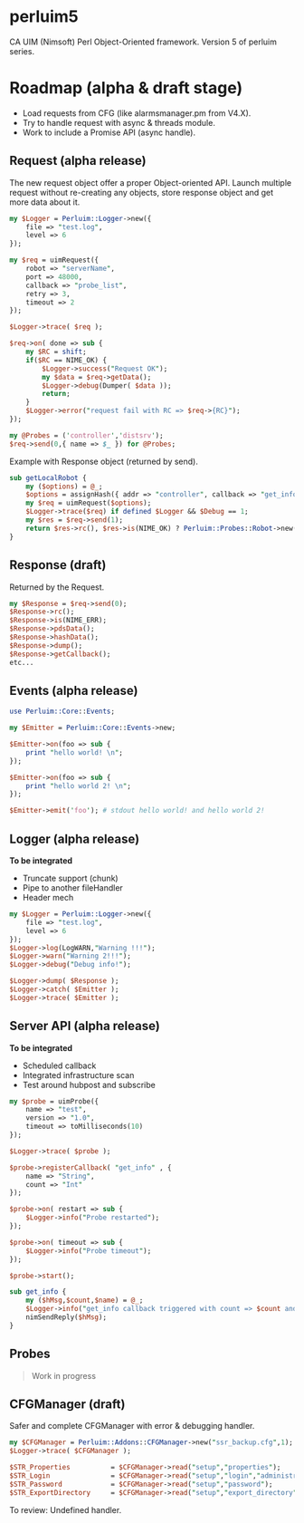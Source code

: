 # perluim5
CA UIM (Nimsoft) Perl Object-Oriented framework. Version 5 of perluim series.

# Roadmap (alpha & draft stage)

- Load requests from CFG (like alarmsmanager.pm from V4.X).
- Try to handle request with async & threads module.
- Work to include a Promise API (async handle).

## Request (alpha release)

The new request object offer a proper Object-oriented API. Launch multiple request without re-creating any objects, store response object and get more data about it.

```perl
my $Logger = Perluim::Logger->new({
    file => "test.log",
    level => 6
});

my $req = uimRequest({
    robot => "serverName", 
    port => 48000, 
    callback => "probe_list",
    retry => 3,
    timeout => 2
});

$Logger->trace( $req );

$req->on( done => sub {
    my $RC = shift;
    if($RC == NIME_OK) {
        $Logger->success("Request OK");
        my $data = $req->getData(); 
        $Logger->debug(Dumper( $data ));
        return;
    }
    $Logger->error("request fail with RC => $req->{RC}");
});

my @Probes = ('controller','distsrv');
$req->send(0,{ name => $_ }) for @Probes;
```

Example with Response object (returned by send).

```perl
sub getLocalRobot {
    my ($options) = @_; 
    $options = assignHash({ addr => "controller", callback => "get_info" },$options,$IDefaultRequest);
    my $req = uimRequest($options);
    $Logger->trace($req) if defined $Logger && $Debug == 1;
    my $res = $req->send(1);
    return $res->rc(), $res->is(NIME_OK) ? Perluim::Probes::Robot->new($res->pdsData()) : undef;
}
```

## Response (draft)

Returned by the Request.

```perl
my $Response = $req->send(0); 
$Response->rc(); 
$Response->is(NIME_ERR); 
$Response->pdsData(); 
$Response->hashData(); 
$Response->dump(); 
$Response->getCallback();
etc...
```

## Events (alpha release)

```perl
use Perluim::Core::Events;

my $Emitter = Perluim::Core::Events->new;

$Emitter->on(foo => sub {
    print "hello world! \n";
});

$Emitter->on(foo => sub {
    print "hello world 2! \n";
});

$Emitter->emit('foo'); # stdout hello world! and hello world 2!
```

## Logger (alpha release) 

**To be integrated**
- Truncate support (chunk)
- Pipe to another fileHandler
- Header mech

```perl
my $Logger = Perluim::Logger->new({
    file => "test.log",
    level => 6
});
$Logger->log(LogWARN,"Warning !!!");
$Logger->warn("Warning 2!!!"); 
$Logger->debug("Debug info!"); 

$Logger->dump( $Response ); 
$Logger->catch( $Emitter );
$Logger->trace( $Emitter );
```

## Server API (alpha release)

**To be integrated**
- Scheduled callback
- Integrated infrastructure scan
- Test around hubpost and subscribe

```perl
my $probe = uimProbe({
    name => "test",
    version => "1.0",
    timeout => toMilliseconds(10)
});

$Logger->trace( $probe );

$probe->registerCallback( "get_info" , {
    name => "String",
    count => "Int"
});

$probe->on( restart => sub {
    $Logger->info("Probe restarted");
});

$probe->on( timeout => sub {
    $Logger->info("Probe timeout");
});

$probe->start();

sub get_info {
    my ($hMsg,$count,$name) = @_;
    $Logger->info("get_info callback triggered with count => $count and name => $name");
    nimSendReply($hMsg);
}
```

## Probes 

> Work in progress

## CFGManager (draft)

Safer and complete CFGManager with error & debugging handler. 

```perl
my $CFGManager = Perluim::Addons::CFGManager->new("ssr_backup.cfg",1);
$Logger->trace( $CFGManager );

$STR_Properties          = $CFGManager->read("setup","properties");
$STR_Login               = $CFGManager->read("setup","login","administrator");
$STR_Password            = $CFGManager->read("setup","password");
$STR_ExportDirectory     = $CFGManager->read("setup","export_directory","export");
```

To review: Undefined handler.
